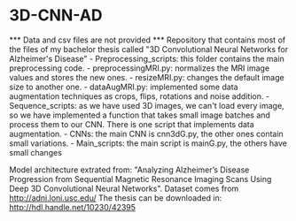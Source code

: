 # 3D-CNN-AD
*** Data and csv files are not provided ***
Repository that contains most of the files of my bachelor thesis called "3D Convolutional Neural Networks for Alzheimer's Disease"
    - Preprocessing_scripts: this folder contains the main preprocessing code.
        - preprocessingMRI.py: normalizes the MRI image values and stores the new ones.
        - resizeMRI.py: changes the default image size to another one.
        - dataAugMRI.py: implemented some data augmentation techniques as crops, flips, rotations and noise addition.
    - Sequence_scripts: as we have used 3D images, we can't load every image, so we have implemented a function that takes
                        small image batches and process them to our CNN. There is one script that implements data augmentation.
    - CNNs: the main CNN is cnn3dG.py, the other ones contain small variations.
    - Main_scripts: the main script is mainG.py, the others have small changes

Model architecture extrated from: "Analyzing Alzheimer’s Disease Progression from Sequential Magnetic Resonance Imaging Scans Using Deep 3D Convolutional Neural Networks".
Dataset comes from http://adni.loni.usc.edu/
The thesis can be downloaded in: http://hdl.handle.net/10230/42395

